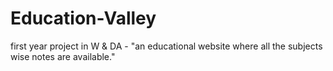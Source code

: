 # Education-Valley
first year project in W &amp; DA - "an educational website where all the subjects wise notes are available."
